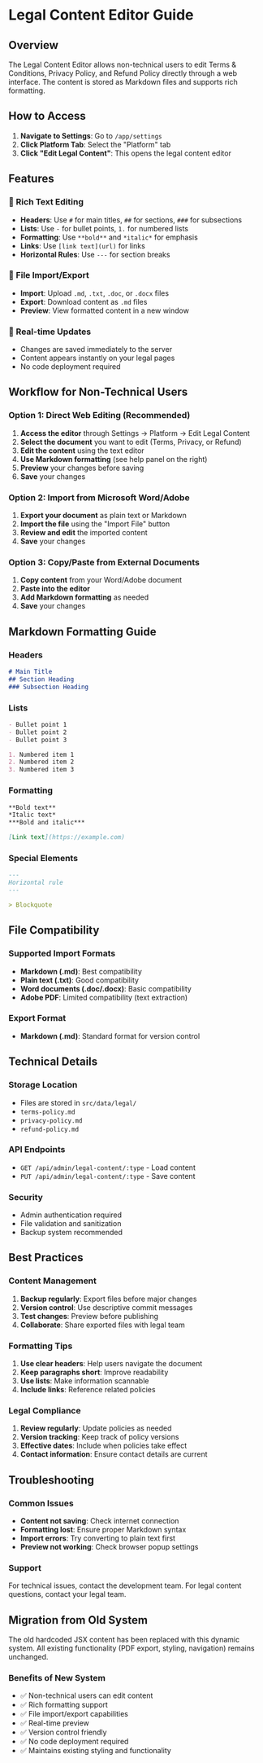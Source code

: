 # Legal Content Editor Guide

## Overview

The Legal Content Editor allows non-technical users to edit Terms & Conditions, Privacy Policy, and Refund Policy directly through a web interface. The content is stored as Markdown files and supports rich formatting.

## How to Access

1. **Navigate to Settings**: Go to `/app/settings`
2. **Click Platform Tab**: Select the "Platform" tab
3. **Click "Edit Legal Content"**: This opens the legal content editor

## Features

### 📝 Rich Text Editing
- **Headers**: Use `#` for main titles, `##` for sections, `###` for subsections
- **Lists**: Use `-` for bullet points, `1.` for numbered lists
- **Formatting**: Use `**bold**` and `*italic*` for emphasis
- **Links**: Use `[link text](url)` for links
- **Horizontal Rules**: Use `---` for section breaks

### 📁 File Import/Export
- **Import**: Upload `.md`, `.txt`, `.doc`, or `.docx` files
- **Export**: Download content as `.md` files
- **Preview**: View formatted content in a new window

### 🔄 Real-time Updates
- Changes are saved immediately to the server
- Content appears instantly on your legal pages
- No code deployment required

## Workflow for Non-Technical Users

### Option 1: Direct Web Editing (Recommended)
1. **Access the editor** through Settings → Platform → Edit Legal Content
2. **Select the document** you want to edit (Terms, Privacy, or Refund)
3. **Edit the content** using the text editor
4. **Use Markdown formatting** (see help panel on the right)
5. **Preview** your changes before saving
6. **Save** your changes

### Option 2: Import from Microsoft Word/Adobe
1. **Export your document** as plain text or Markdown
2. **Import the file** using the "Import File" button
3. **Review and edit** the imported content
4. **Save** your changes

### Option 3: Copy/Paste from External Documents
1. **Copy content** from your Word/Adobe document
2. **Paste into the editor**
3. **Add Markdown formatting** as needed
4. **Save** your changes

## Markdown Formatting Guide

### Headers
```markdown
# Main Title
## Section Heading
### Subsection Heading
```

### Lists
```markdown
- Bullet point 1
- Bullet point 2
- Bullet point 3

1. Numbered item 1
2. Numbered item 2
3. Numbered item 3
```

### Formatting
```markdown
**Bold text**
*Italic text*
***Bold and italic***

[Link text](https://example.com)
```

### Special Elements
```markdown
---
Horizontal rule
---

> Blockquote
```

## File Compatibility

### Supported Import Formats
- **Markdown (.md)**: Best compatibility
- **Plain text (.txt)**: Good compatibility
- **Word documents (.doc/.docx)**: Basic compatibility
- **Adobe PDF**: Limited compatibility (text extraction)

### Export Format
- **Markdown (.md)**: Standard format for version control

## Technical Details

### Storage Location
- Files are stored in `src/data/legal/`
- `terms-policy.md`
- `privacy-policy.md`
- `refund-policy.md`

### API Endpoints
- `GET /api/admin/legal-content/:type` - Load content
- `PUT /api/admin/legal-content/:type` - Save content

### Security
- Admin authentication required
- File validation and sanitization
- Backup system recommended

## Best Practices

### Content Management
1. **Backup regularly**: Export files before major changes
2. **Version control**: Use descriptive commit messages
3. **Test changes**: Preview before publishing
4. **Collaborate**: Share exported files with legal team

### Formatting Tips
1. **Use clear headers**: Help users navigate the document
2. **Keep paragraphs short**: Improve readability
3. **Use lists**: Make information scannable
4. **Include links**: Reference related policies

### Legal Compliance
1. **Review regularly**: Update policies as needed
2. **Version tracking**: Keep track of policy versions
3. **Effective dates**: Include when policies take effect
4. **Contact information**: Ensure contact details are current

## Troubleshooting

### Common Issues
- **Content not saving**: Check internet connection
- **Formatting lost**: Ensure proper Markdown syntax
- **Import errors**: Try converting to plain text first
- **Preview not working**: Check browser popup settings

### Support
For technical issues, contact the development team.
For legal content questions, contact your legal team.

## Migration from Old System

The old hardcoded JSX content has been replaced with this dynamic system. All existing functionality (PDF export, styling, navigation) remains unchanged.

### Benefits of New System
- ✅ Non-technical users can edit content
- ✅ Rich formatting support
- ✅ File import/export capabilities
- ✅ Real-time preview
- ✅ Version control friendly
- ✅ No code deployment required
- ✅ Maintains existing styling and functionality 